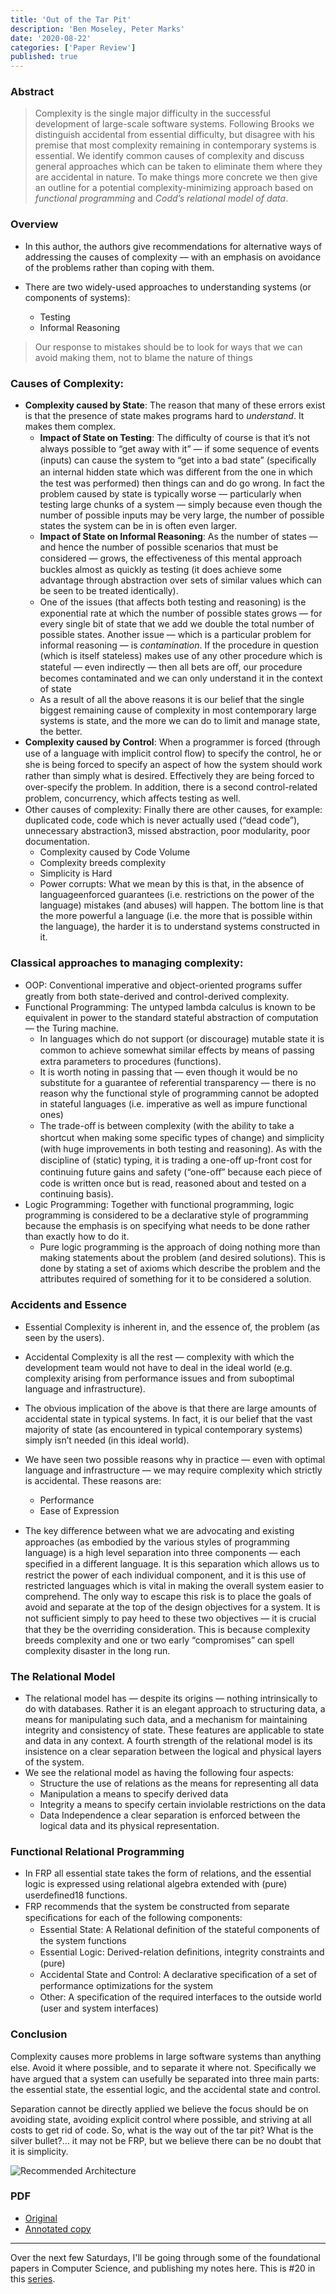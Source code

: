 ```yaml
---
title: 'Out of the Tar Pit'
description: 'Ben Moseley, Peter Marks'
date: '2020-08-22'
categories: ['Paper Review']
published: true
---
```


### Abstract

> Complexity is the single major difficulty in the successful development of large-scale software systems. Following Brooks we distinguish accidental from essential difficulty, but disagree with his premise that most complexity remaining in contemporary systems is essential. We identify common causes of complexity and discuss general approaches which can be taken to eliminate them where they are accidental in nature. To make things more concrete we then give an outline for a potential complexity-minimizing approach based on _functional programming_ and _Codd’s relational model of data_.

### Overview

- In this author, the authors give recommendations for alternative ways of addressing the causes of complexity — with an emphasis on avoidance of the problems rather than coping with them.

- There are two widely-used approaches to understanding systems (or components of systems):

  - Testing
  - Informal Reasoning

> Our response to mistakes should be to look for ways that we can avoid making them, not to blame the nature of things

### Causes of Complexity:

- **Complexity caused by State**: The reason that many of these errors exist is that the presence of state makes programs hard to _understand_. It makes them complex.
  - **Impact of State on Testing**: The diﬃculty of course is that it’s not always possible to “get away with it” — if some sequence of events (inputs) can cause the system to “get into a bad state” (speciﬁcally an internal hidden state which was diﬀerent from the one in which the test was performed) then things can and do go wrong. In fact the problem caused by state is typically worse — particularly when testing large chunks of a system — simply because even though the number of possible inputs may be very large, the number of possible states the system can be in is often even larger.
  - **Impact of State on Informal Reasoning**: As the number of states — and hence the number of possible scenarios that must be considered — grows, the eﬀectiveness of this mental approach buckles almost as quickly as testing (it does achieve some advantage through abstraction over sets of similar values which can be seen to be treated identically).
  - One of the issues (that aﬀects both testing and reasoning) is the exponential rate at which the number of possible states grows — for every single bit of state that we add we double the total number of possible states. Another issue — which is a particular problem for informal reasoning — is _contamination_. If the procedure in question (which is itself stateless) makes use of any other procedure which is stateful — even indirectly — then all bets are oﬀ, our procedure becomes contaminated and we can only understand it in the context of state
  - As a result of all the above reasons it is our belief that the single biggest remaining cause of complexity in most contemporary large systems is state, and the more we can do to limit and manage state, the better.
- **Complexity caused by Control**: When a programmer is forced (through use of a language with implicit control ﬂow) to specify the control, he or she is being forced to specify an aspect of how the system should work rather than simply what is desired. Eﬀectively they are being forced to over-specify the problem. In addition, there is a second control-related problem, concurrency, which aﬀects testing as well.
- Other causes of complexity: Finally there are other causes, for example: duplicated code, code which is never actually used (“dead code”), unnecessary abstraction3, missed abstraction, poor modularity, poor documentation.
  - Complexity caused by Code Volume
  - Complexity breeds complexity
  - Simplicity is Hard
  - Power corrupts: What we mean by this is that, in the absence of languageenforced guarantees (i.e. restrictions on the power of the language) mistakes (and abuses) will happen. The bottom line is that the more powerful a language (i.e. the more that is possible within the language), the harder it is to understand systems constructed in it.

### Classical approaches to managing complexity:

- OOP: Conventional imperative and object-oriented programs suﬀer greatly from both state-derived and control-derived complexity.
- Functional Programming: The untyped lambda calculus is known to be equivalent in power to the standard stateful abstraction of computation — the Turing machine.
  - In languages which do not support (or discourage) mutable state it is common to achieve somewhat similar eﬀects by means of passing extra parameters to procedures (functions).
  - It is worth noting in passing that — even though it would be no substitute for a guarantee of referential transparency — there is no reason why the functional style of programming cannot be adopted in stateful languages (i.e. imperative as well as impure functional ones)
  - The trade-oﬀ is between complexity (with the ability to take a shortcut when making some speciﬁc types of change) and simplicity (with huge improvements in both testing and reasoning). As with the discipline of (static) typing, it is trading a one-oﬀ up-front cost for continuing future gains and safety (“one-oﬀ” because each piece of code is written once but is read, reasoned about and tested on a continuing basis).
- Logic Programming: Together with functional programming, logic programming is considered to be a declarative style of programming because the emphasis is on specifying what needs to be done rather than exactly how to do it.
  - Pure logic programming is the approach of doing nothing more than making statements about the problem (and desired solutions). This is done by stating a set of axioms which describe the problem and the attributes required of something for it to be considered a solution.

### Accidents and Essence

- Essential Complexity is inherent in, and the essence of, the problem (as seen by the users).
- Accidental Complexity is all the rest — complexity with which the development team would not have to deal in the ideal world (e.g. complexity arising from performance issues and from suboptimal language and infrastructure).

- The obvious implication of the above is that there are large amounts of accidental state in typical systems. In fact, it is our belief that the vast majority of state (as encountered in typical contemporary systems) simply isn’t needed (in this ideal world).

- We have seen two possible reasons why in practice — even with optimal language and infrastructure — we may require complexity which strictly is accidental. These reasons are:

  - Performance
  - Ease of Expression

- The key diﬀerence between what we are advocating and existing approaches (as embodied by the various styles of programming language) is a high level separation into three components — each speciﬁed in a diﬀerent language. It is this separation which allows us to restrict the power of each individual component, and it is this use of restricted languages which is vital in making the overall system easier to comprehend. The only way to escape this risk is to place the goals of avoid and separate at the top of the design objectives for a system. It is not suﬃcient simply to pay heed to these two objectives — it is crucial that they be the overriding consideration. This is because complexity breeds complexity and one or two early “compromises” can spell complexity disaster in the long run.

### The Relational Model

- The relational model has — despite its origins — nothing intrinsically to do with databases. Rather it is an elegant approach to structuring data, a means for manipulating such data, and a mechanism for maintaining integrity and consistency of state. These features are applicable to state and data in any context. A fourth strength of the relational model is its insistence on a clear separation between the logical and physical layers of the system.
- We see the relational model as having the following four aspects:
  - Structure the use of relations as the means for representing all data
  - Manipulation a means to specify derived data
  - Integrity a means to specify certain inviolable restrictions on the data
  - Data Independence a clear separation is enforced between the logical data and its physical representation.

### Functional Relational Programming

- In FRP all essential state takes the form of relations, and the essential logic is expressed using relational algebra extended with (pure) userdeﬁned18 functions.
- FRP recommends that the system be constructed from separate speciﬁcations for each of the following components:
  - Essential State: A Relational deﬁnition of the stateful components of the system functions
  - Essential Logic: Derived-relation deﬁnitions, integrity constraints and (pure)
  - Accidental State and Control: A declarative speciﬁcation of a set of performance optimizations for the system
  - Other: A speciﬁcation of the required interfaces to the outside world (user and system interfaces)

### Conclusion

Complexity causes more problems in large software systems than anything else. Avoid it where possible, and to separate it where not. Speciﬁcally we have argued that a system can usefully be separated into three main parts: the essential state, the essential logic, and the accidental state and control.

Separation cannot be directly applied we believe the focus should be on avoiding state, avoiding explicit control where possible, and striving at all costs to get rid of code. So, what is the way out of the tar pit? What is the silver bullet?... it may not be FRP, but we believe there can be no doubt that it is simplicity.

![Recommended Architecture](/assets/blog/out-of-the-tar-pit/recommended-architecture.png)

### PDF

- [Original](http://curtclifton.net/papers/MoseleyMarks06a.pdf)
- [Annotated copy](/assets/blog/out-of-the-tar-pit/out-of-the-tar-pit-annotated.pdf)

---

Over the next few Saturdays, I'll be going through some of the foundational papers in Computer Science, and publishing my notes here. This is #20 in this [series](https://anantjain.dev/#paper-reviews).
